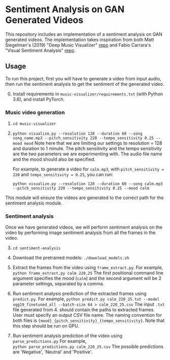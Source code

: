 # Sentiment Analysis on GAN Generated Videos

This repository includes an implementation of a sentiment analysis on GAN generated videos. The implementation takes inspiration from both Matt Siegelman's (2019) "Deep Music Visualizer" [repo](https://github.com/msieg/deep-music-visualizer) and Fabio Carrara's "Visual Sentiment Analysis" [repo](https://github.com/fabiocarrara/visual-sentiment-analysis). 

## Usage 
To run this project, first you will have to generate a video from input audio, then run the sentiment analysis to get the sentiment of the generated video. 

0. Install requirements in `music-visualizer/requirements.txt` (with Python 3.6), and install PyTorch. 

### Music video generation 
1. ```cd music-visualizer```
2. ```python visualize.py --resolution 128 --duration 60 --song song_name.mp3 --pitch_sensitivity 220 --tempo_sensitivity 0.25 --mood mood```
    Note here that we are limiting our settings to resolution = 128 and duration to 1 minute. The pitch sensitivity and the tempo sensitivity are the two parameters we are experimenting with. The audio file name and the mood should also be specified. 

    For example, to generate a video for `calm.mp3`, with `pitch_sensitivity = 220` and `tempo_sensitivity = 0.25`, you can run:

    ```python visualize.py --resolution 128 --duration 60 --song calm.mp3 --pitch_sensitivity 220 --tempo_sensitivity 0.25 --mood calm```

This module will ensure the videos are generated to the correct path for the sentiment analysis module.

### Sentiment analysis
Once we have generated videos, we will perform sentiment analysis on the video by performing image sentiment analysis from all the frames in the video.

3. ```cd sentiment-analysis```
4. Download the pretrained models:
    ```./download_models.sh```
5. Extract the frames from the video using `frame_extract.py`. For example, 
    ```python frame_extract.py calm 220,25```
    The first positional command line argument specifies the mood (`calm`) and the second argument will be 2 parameter settings, separated by a comma.

6. Run sentiment analysis prediction of the extracted frames using `predict.py`. For example,
    ```python predict.py calm_220_25.txt --model vgg19_finetuned_all --batch-size 64 > calm_220_25.csv```
   The input `.txt` file generated from 4. should contain the paths to extracted frames. User must specify an output CSV file name. The naming convention for both files is `{mood}_{pitch_sensitivity}_{tempo_sensitivity}`.
   Note that this step should be run on GPU. 

7. Run sentiment analysis prediction of the video using `parse_predictions.py` For example,  
    ```python parse_predictions.py calm_220_25.csv```
   The possible predictions are 'Negative', 'Neutral' and 'Positive'.
